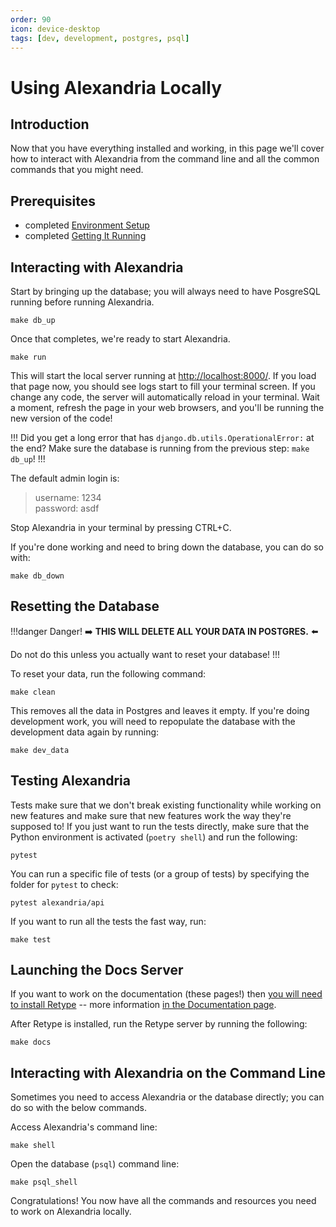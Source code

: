 ```yaml
---
order: 90
icon: device-desktop
tags: [dev, development, postgres, psql]
---
```

# Using Alexandria Locally

## Introduction

Now that you have everything installed and working, in this page we'll cover how to interact with Alexandria from the command line and all the common commands that you might need.

## Prerequisites

* completed [Environment Setup](environment_setup.md)
* completed [Getting It Running](getting_started.md)

## Interacting with Alexandria

Start by bringing up the database; you will always need to have PosgreSQL running before running Alexandria.

```shell
make db_up
```

Once that completes, we're ready to start Alexandria.

```shell
make run
```

This will start the local server running at [http://localhost:8000/](http://localhost:8000/). If you load that page now, you should see logs start to fill your terminal screen. If you change any code, the server will automatically reload in your terminal. Wait a moment, refresh the page in your web browsers, and you'll be running the new version of the code!

!!!
Did you get a long error that has `django.db.utils.OperationalError:` at the end? Make sure the database is running from the previous step: `make db_up`!
!!!

The default admin login is:

> username: 1234  
> password: asdf

Stop Alexandria in your terminal by pressing CTRL+C.

If you're done working and need to bring down the database, you can do so with:

```shell
make db_down
```

## Resetting the Database

!!!danger Danger!
:arrow_right: **THIS WILL DELETE ALL YOUR DATA IN POSTGRES.** :arrow_left:

Do not do this unless you actually want to reset your database!
!!!

To reset your data, run the following command:

```shell
make clean
```

This removes all the data in Postgres and leaves it empty. If you're doing development work, you will need to repopulate the database with the development data again by running:

```shell
make dev_data
```

## Testing Alexandria

Tests make sure that we don't break existing functionality while working on new features and make sure that new features work the way they're supposed to! If you just want to run the tests directly, make sure that the Python environment is activated (`poetry shell`) and run the following:

```shell
pytest
```

You can run a specific file of tests (or a group of tests) by specifying the folder for `pytest` to check:

```shell
pytest alexandria/api
```

If you want to run all the tests the fast way, run:

```shell
make test
```

## Launching the Docs Server

If you want to work on the documentation (these pages!) then [you will need to install Retype](https://retype.com/) -- more information [in the Documentation page](documentation.md).

After Retype is installed, run the Retype server by running the following:

```shell
make docs
```

## Interacting with Alexandria on the Command Line

Sometimes you need to access Alexandria or the database directly; you can do so with the below commands.

Access Alexandria's command line:

```shell
make shell
```

Open the database (`psql`) command line:

```shell
make psql_shell
```

Congratulations! You now have all the commands and resources you need to work on Alexandria locally.
